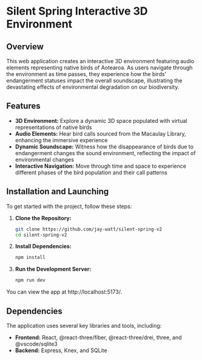 # Silent Spring Interactive 3D Environment

## Overview

This web application creates an interactive 3D environment featuring audio elements representing native birds of Aotearoa. As users navigate through the environment as time passes, they experience how the birds' endangerment statuses impact the overall soundscape, illustrating the devastating effects of environmental degradation on our biodiversity.

## Features

- **3D Environment:** Explore a dynamic 3D space populated with virtual representations of native birds
- **Audio Elements:** Hear bird calls sourced from the Macaulay Library, enhancing the immersive experience
- **Dynamic Soundscape:** Witness how the disappearance of birds due to endangerment changes the sound environment, reflecting the impact of environmental changes
- **Interactive Navigation:** Move through time and space to experience different phases of the bird population and their call patterns

## Installation and Launching

To get started with the project, follow these steps:

1. **Clone the Repository:**
   ```bash
   git clone https://github.com/jay-watt/silent-spring-v2
   cd silent-spring-v2

2. **Install Dependencies:**
   ```bash
   npm install

3. **Run the Development Server:**
   ```bash
   npm run dev

You can view the app at http://localhost:5173/.

## Dependencies

The application uses several key libraries and tools, including:

- **Frontend:** React, @react-three/fiber, @react-three/drei, three, and @vscode/sqlite3
- **Backend:** Express, Knex, and SQLite